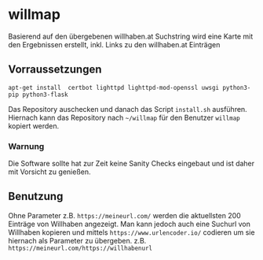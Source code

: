 # willmap
Basierend auf den übergebenen willhaben.at Suchstring wird eine Karte mit den Ergebnissen erstellt, inkl. Links zu den willhaben.at Einträgen

## Vorraussetzungen
`apt-get install  certbot lighttpd lighttpd-mod-openssl uwsgi python3-pip python3-flask`

Das Repository auschecken und danach das Script `install.sh` ausführen. Hiernach kann das Repository nach `~/willmap` für den Benutzer `willmap` kopiert werden.


### Warnung
Die Software sollte hat zur Zeit keine Sanity Checks eingebaut und ist daher mit Vorsicht zu genießen.
  
## Benutzung
Ohne Parameter z.B. `https://meineurl.com/` werden die aktuellsten 200 Einträge von Willhaben angezeigt. 
Man kann jedoch auch eine Suchurl von Willhaben kopieren und mittels `https://www.urlencoder.io/` codieren um sie hiernach als Parameter zu übergeben. z.B. `https://meineurl.com/https://willhabenurl`


